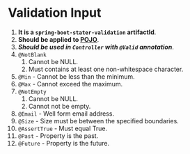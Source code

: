 # Validation Input

1. **It is a `spring-boot-stater-validation` artifactId**.
1. **Should be applied to [POJO](POJO.md)**.
1. ***Should be used in `Controller` with `@Valid` annotation***.
1. `@NotBlank`
    1. Cannot be NULL.
    1. Must contains at least one non-whitespace character.
1. `@Min` - Cannot be less than the minimum.
1. `@Max` - Cannot exceed the maximum.
1. `@NotEmpty`
    1. Cannot be NULL.
    1. Cannot not be empty.
1. `@Email` - Well form email address.
1. `@Size` - Size must be between the specified boundaries.
1. `@AssertTrue` - Must equal True.
1. `@Past` - Property is the past.
1. `@Future` - Property is the future.
